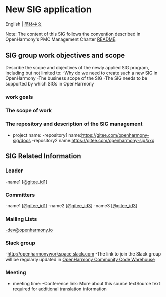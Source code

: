 # New SIG application
English | [简体中文](./sig_template_cn.md)

Note: The content of this SIG follows the convention described in OpenHarmony's PMC Management Charter [README](/zh/pmc.md).

## SIG group work objectives and scope

Describe the scope and objectives of the newly applied SIG program, including but not limited to:
 -Why do we need to create such a new SIG in OpenHarmony
 -The business scope of the SIG
 -The SIG needs to be supported by which SIGs in OpenHarmony
### work goals

### The scope of work




### The repository and description of the SIG management
- project name:
  -repository1 name:https://gitee.com/openharmony-sig/docs
  -repository2 name:https://gitee.com/openharmony-sig/xxx


## SIG Related Information

### Leader
 -name1<email1 address> [[@gitee_id1](https://gitee.com/gitee_id1)]
### Committers
 -name1<email1 address> [[@gitee_id1](https://gitee.com/gitee_id1)]
 -name2<email2 address> [[@gitee_id3](https://gitee.com/gitee_id2)]
 -name3<email3 address> [[@gitee_id3](https://gitee.com/gitee_id3)]

 ### Mailing Lists
 -dev@openharmony.io

 ### Slack group
 -http://openharmonyworkspace.slack.com
   -The link to join the Slack group will be regularly updated in [OpenHarmony Community Code Warehouse](https://gitee.com/openharmony/community)

 ### Meeting
 - meeting time:
 -Conference link:
More about this source textSource text required for additional translation information

